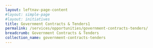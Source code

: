 ```yaml
---
layout: leftnav-page-content
#layout: simple-page
#layout: initiatives
title: Government Contracts & Tenders1
permalink: /services/opportunities/government-contracts-tenders/
breadcrumb: Government Contracts & Tenders
collection_name: government-contracts-tenders
---
```

